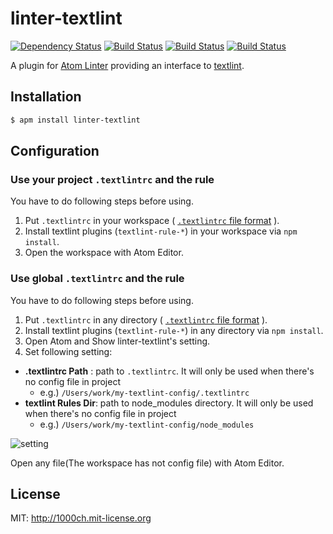 # linter-textlint

[![Dependency Status](https://david-dm.org/1000ch/linter-textlint.svg)](https://david-dm.org/1000ch/linter-textlint)
[![Build Status](https://travis-ci.org/1000ch/linter-textlint.svg?branch=master)](https://travis-ci.org/1000ch/linter-textlint)
[![Build Status](https://ci.appveyor.com/api/projects/status/mhhj7frwj1axt6tw?svg=true)](https://ci.appveyor.com/project/1000ch/linter-textlint)
[![Build Status](https://circleci.com/gh/1000ch/linter-textlint/tree/master.svg?style=shield&circle-token=948bf903ddab915de586ad0afe69cee03dcf3ca1)](https://circleci.com/gh/1000ch/linter-textlint)

A plugin for [Atom Linter](https://github.com/AtomLinter/atom-linter) providing an interface to [textlint](https://github.com/textlint/textlint).

## Installation

```bash
$ apm install linter-textlint
```

## Configuration

### Use your project `.textlintrc` and the rule

You have to do following steps before using.

1. Put `.textlintrc` in your workspace ( [`.textlintrc` file format](https://github.com/textlint/textlint#textlintrc) ).
2. Install textlint plugins (`textlint-rule-*`) in your workspace via `npm install`.
3. Open the workspace with Atom Editor.

### Use global `.textlintrc` and the rule

You have to do following steps before using.

1. Put `.textlintrc` in any directory ( [`.textlintrc` file format](https://github.com/textlint/textlint#textlintrc) ).
2. Install textlint plugins (`textlint-rule-*`) in any directory via `npm install`.
3. Open Atom and Show linter-textlint's setting.
4. Set following setting:

- **.textlintrc Path** : path to `.textlintrc`. It will only be used when there's no config file in project
    - e.g.) `/Users/work/my-textlint-config/.textlintrc`
- **textlint Rules Dir**: path to node_modules directory. It will only be used when there's no config file in project
    - e.g.) `/Users/work/my-textlint-config/node_modules`

![setting](https://monosnap.com/file/R6reaywGTmZMkgob15BEdyhHDvaeQF.png)

Open any file(The workspace has not config file) with Atom Editor.

## License

MIT: http://1000ch.mit-license.org
